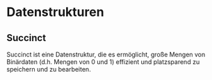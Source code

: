 # Datenstrukturen

## Succinct

Succinct ist eine Datenstruktur, die es ermöglicht, große Mengen von Binärdaten (d.h. Mengen von 0 und 1) effizient und platzsparend zu speichern und zu bearbeiten.
